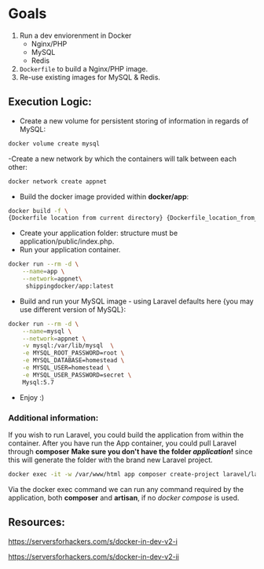 # Goals

1. Run a dev enviorenment in Docker
    - Nginx/PHP
    - MySQL
    - Redis
2. `Dockerfile` to build a Nginx/PHP image.
3. Re-use existing images for MySQL & Redis.

## Execution Logic:
- Create a new volume for persistent storing of information in regards of MySQL:
```bash
docker volume create mysql
```
-Create a new network by which the containers will talk between each other:
```bash
docker network create appnet
```
- Build the docker image provided within **docker/app**:
```bash
docker build -f \
{Dockerfile location from current directory} {Dockerfile_location_from_current_working_directory}
```
-  Create your application folder: structure must be application/public/index.php.
- Run your application container.
```bash
docker run --rm -d \
    --name=app \
    --network=appnet\
     shippingdocker/app:latest
```
- Build and run your MySQL image - using Laravel defaults here {you may use different version of MySQL}:
```bash
docker run --rm -d \
    --name=mysql \
    --network=appnet \
    -v mysql:/var/lib/mysql  \
    -e MYSQL_ROOT_PASSWORD=root \
    -e MYSQL_DATABASE=homestead \
    -e MYSQL_USER=homestead \
    -e MYSQL_USER_PASSWORD=secret \
    Mysql:5.7
```
- Enjoy :)

### Additional information:
If you wish to run Laravel, you could build the application from within the container.
After you have run the App container, you could pull Laravel through **composer**
**Make sure you don't have the folder _application_!** since this will generate the folder with the brand new Laravel project.
```bash
docker exec -it -w /var/www/html app composer create-project laravel/laravel application
```
Via the docker exec command we can run any command required by the application, both **composer** and **artisan**, if no _docker compose_ is used.

## Resources:
https://serversforhackers.com/s/docker-in-dev-v2-i

https://serversforhackers.com/s/docker-in-dev-v2-ii
